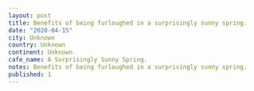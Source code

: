 ```yaml
---
layout: post
title: Benefits of being furloughed in a surprisingly sunny spring.
date: "2020-04-15"
city: Unknown
country: Unknown
continent: Unknown
cafe_name: A Surprisingly Sunny Spring.
notes: Benefits of being furloughed in a surprisingly sunny spring.
published: 1
---
```

